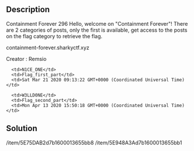 
## Description

Containment Forever
296
Hello, welcome on "Containment Forever"! There are 2 categories of posts, only the first is available, get access to the posts on the flag category to retrieve the flag.

containment-forever.sharkyctf.xyz

Creator : Remsio


```
  <td>N1CE_ONE</td>
  <td>Flag_first_part</td>
  <td>Sat Mar 21 2020 09:13:22 GMT+0000 (Coordinated Universal Time)</td>

  <td>W3LLD0NE</td>
  <td>Flag_second_part</td>
  <td>Mon Apr 13 2020 15:50:18 GMT+0000 (Coordinated Universal Time)</td>
```

## Solution

/item/5E75DAB2d7b1600013655bb8
/item/5E948A3Ad7b1600013655bb1
